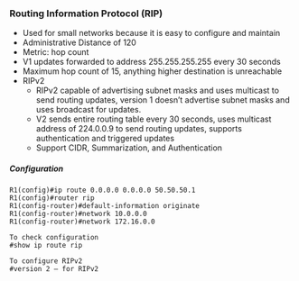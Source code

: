 ### Routing Information Protocol (RIP)
- Used for small networks because it is easy to configure and maintain
- Administrative Distance of 120
- Metric: hop count
- V1 updates forwarded to address 255.255.255.255 every 30 seconds
- Maximum hop count of 15, anything higher destination is unreachable 
- RIPv2
    - RIPv2 capable of advertising subnet masks and uses multicast to send routing updates, version 1 doesn’t advertise subnet masks and uses broadcast for updates. 
    - V2 sends entire routing table every 30 seconds, uses multicast address of 224.0.0.9 to send routing updates, supports authentication and triggered updates
    - Support CIDR, Summarization, and Authentication 




##### Configuration
```
R1(config)#ip route 0.0.0.0 0.0.0.0 50.50.50.1 
R1(config)#router rip
R1(config-router)#default-information originate
R1(config-router)#network 10.0.0.0
R1(config-router)#network 172.16.0.0

To check configuration 
#show ip route rip 

To configure RIPv2
#version 2 – for RIPv2 
```
